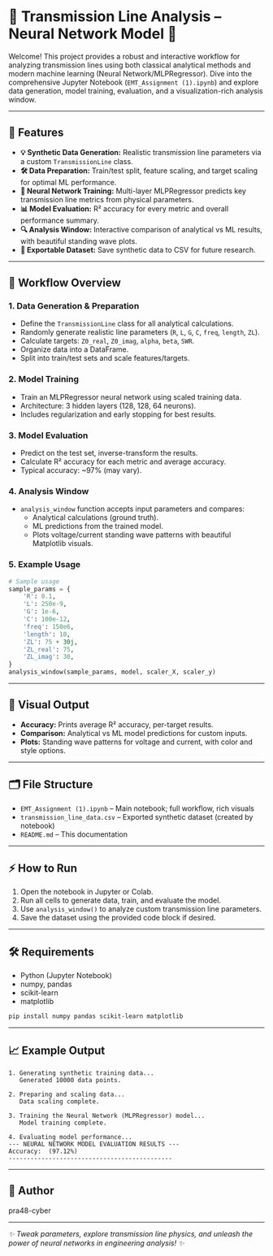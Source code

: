 # 🌟 Transmission Line Analysis – Neural Network Model 🌟

Welcome! This project provides a robust and interactive workflow for analyzing transmission lines using both classical analytical methods and modern machine learning (Neural Network/MLPRegressor). Dive into the comprehensive Jupyter Notebook (`EMT_Assignment (1).ipynb`) and explore data generation, model training, evaluation, and a visualization-rich analysis window.

---

## 🚀 Features

- **💡 Synthetic Data Generation:** Realistic transmission line parameters via a custom `TransmissionLine` class.
- **🛠️ Data Preparation:** Train/test split, feature scaling, and target scaling for optimal ML performance.
- **🤖 Neural Network Training:** Multi-layer MLPRegressor predicts key transmission line metrics from physical parameters.
- **📊 Model Evaluation:** R² accuracy for every metric and overall performance summary.
- **🔍 Analysis Window:** Interactive comparison of analytical vs ML results, with beautiful standing wave plots.
- **📝 Exportable Dataset:** Save synthetic data to CSV for future research.

---

## 🧭 Workflow Overview

### 1. Data Generation & Preparation

- Define the `TransmissionLine` class for all analytical calculations.
- Randomly generate realistic line parameters (`R`, `L`, `G`, `C`, `freq`, `length`, `ZL`).
- Calculate targets: `Z0_real`, `Z0_imag`, `alpha`, `beta`, `SWR`.
- Organize data into a DataFrame.
- Split into train/test sets and scale features/targets.

### 2. Model Training

- Train an MLPRegressor neural network using scaled training data.
- Architecture: 3 hidden layers (128, 128, 64 neurons).
- Includes regularization and early stopping for best results.

### 3. Model Evaluation

- Predict on the test set, inverse-transform the results.
- Calculate R² accuracy for each metric and average accuracy.
- Typical accuracy: ~97% (may vary).

### 4. Analysis Window

- `analysis_window` function accepts input parameters and compares:
    - Analytical calculations (ground truth).
    - ML predictions from the trained model.
    - Plots voltage/current standing wave patterns with beautiful Matplotlib visuals.

### 5. Example Usage

```python
# Sample usage
sample_params = {
    'R': 0.1,
    'L': 250e-9,
    'G': 1e-6,
    'C': 100e-12,
    'freq': 150e6,
    'length': 10,
    'ZL': 75 + 30j,
    'ZL_real': 75,
    'ZL_imag': 30,
}
analysis_window(sample_params, model, scaler_X, scaler_y)
```

---

## 🎨 Visual Output

- **Accuracy:** Prints average R² accuracy, per-target results.
- **Comparison:** Analytical vs ML model predictions for custom inputs.
- **Plots:** Standing wave patterns for voltage and current, with color and style options.

---

## 🗂️ File Structure

- `EMT_Assignment (1).ipynb` – Main notebook; full workflow, rich visuals
- `transmission_line_data.csv` – Exported synthetic dataset (created by notebook)
- `README.md` – This documentation

---

## ⚡ How to Run

1. Open the notebook in Jupyter or Colab.
2. Run all cells to generate data, train, and evaluate the model.
3. Use `analysis_window()` to analyze custom transmission line parameters.
4. Save the dataset using the provided code block if desired.

---

## 🛠️ Requirements

- Python (Jupyter Notebook)
- numpy, pandas
- scikit-learn
- matplotlib

```bash
pip install numpy pandas scikit-learn matplotlib
```

---

## 📈 Example Output

```
1. Generating synthetic training data...
   Generated 10000 data points.

2. Preparing and scaling data...
   Data scaling complete.

3. Training the Neural Network (MLPRegressor) model...
   Model training complete.

4. Evaluating model performance...
--- NEURAL NETWORK MODEL EVALUATION RESULTS ---
Accuracy:  (97.12%)
---------------------------------------------
```

---

## 👤 Author

pra48-cyber

---

_✨ Tweak parameters, explore transmission line physics, and unleash the power of neural networks in engineering analysis! ✨_
